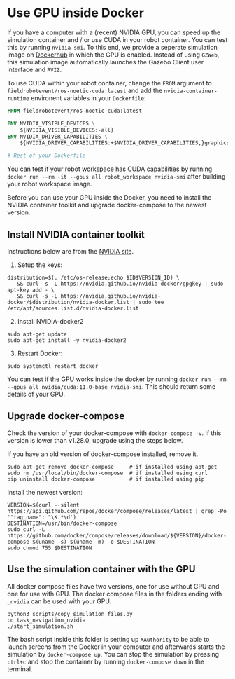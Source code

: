 # Use GPU inside Docker
If you have a computer with a (recent) NVIDIA GPU, you can speed up the simulation container and / or use CUDA in your robot container. You can test this by running `nvidia-smi`. To this end, we provide a seperate simulation image on [Dockerhub](https://hub.docker.com/r/fieldrobotevent/simulation_nvidia) in which the GPU is enabled. Instead of using `GZWeb`, this simulation image automatically launches the Gazebo Client user interface and `RVIZ`.

To use CUDA within your robot container, change the `FROM` argument to `fieldrobotevent/ros-noetic-cuda:latest` and add the `nvidia-container-runtime` environent variables in your `Dockerfile`:

```dockerfile
FROM fieldrobotevent/ros-noetic-cuda:latest

ENV NVIDIA_VISIBLE_DEVICES \
    ${NVIDIA_VISIBLE_DEVICES:-all}
ENV NVIDIA_DRIVER_CAPABILITIES \
    ${NVIDIA_DRIVER_CAPABILITIES:+$NVIDIA_DRIVER_CAPABILITIES,}graphics

# Rest of your Dockerfile
```
You can test if your robot workspace has CUDA capabilities by running `docker run --rm -it --gpus all robot_workspace nvidia-smi` after building your robot workspace image.

Before you can use your GPU inside the Docker, you need to install the NVIDIA container toolkit and upgrade docker-compose to the newest version.

## Install NVIDIA container toolkit
Instructions below are from the [NVIDIA site](https://docs.nvidia.com/datacenter/cloud-native/container-toolkit/install-guide.html).

1. Setup the keys:
```commandline
distribution=$(. /etc/os-release;echo $ID$VERSION_ID) \
   && curl -s -L https://nvidia.github.io/nvidia-docker/gpgkey | sudo apt-key add - \
   && curl -s -L https://nvidia.github.io/nvidia-docker/$distribution/nvidia-docker.list | sudo tee /etc/apt/sources.list.d/nvidia-docker.list
```

2. Install NVIDIA-docker2
```commandline
sudo apt-get update
sudo apt-get install -y nvidia-docker2
```

3. Restart Docker:
```commandline
sudo systemctl restart docker
```

You can test if the GPU works inside the docker by running `docker run --rm --gpus all nvidia/cuda:11.0-base nvidia-smi`. This should return some details of your GPU.

## Upgrade docker-compose
Check the version of your docker-compose with `docker-compose -v`. If this version is lower than v1.28.0, upgrade using the steps below.

If you have an old version of docker-compose installed, remove it.
```commandline
sudo apt-get remove docker-compose     # if installed using apt-get
sudo rm /usr/local/bin/docker-compose  # if installed using curl
pip uninstall docker-compose           # if installed using pip
```

Install the newest version:
```commandline
VERSION=$(curl --silent https://api.github.com/repos/docker/compose/releases/latest | grep -Po '"tag_name": "\K.*\d')
DESTINATION=/usr/bin/docker-compose
sudo curl -L https://github.com/docker/compose/releases/download/${VERSION}/docker-compose-$(uname -s)-$(uname -m) -o $DESTINATION
sudo chmod 755 $DESTINATION
```

## Use the simulation container with the GPU
All docker compose files have two versions, one for use without GPU and one for use with GPU. The docker compose files in the folders ending with `_nvidia` can be used with your GPU. 

```commandline
python3 scripts/copy_simulation_files.py
cd task_navigation_nvidia
./start_simulation.sh
```

The bash script inside this folder is setting up `XAuthority` to be able to launch screens from the Docker in your computer and afterwards starts the simulation by `docker-compose up`. You can stop the simulation by pressing `ctrl+c` and stop the container by running `docker-compose down` in the terminal. 
